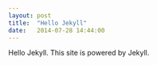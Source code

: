 ```yaml
---
layout: post
title:  "Hello Jekyll"
date:   2014-07-28 14:44:00
---
```


Hello Jekyll.
This site is powered by Jekyll.